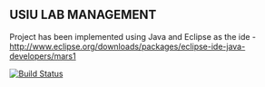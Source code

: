 USIU LAB MANAGEMENT
--------------------------

Project has been implemented using Java and 
Eclipse as the ide - http://www.eclipse.org/downloads/packages/eclipse-ide-java-developers/mars1

[![Build Status](https://travis-ci.org/nellyk/labPro.svg?branch=master)](https://travis-ci.org/nellyk/labPro)
